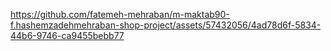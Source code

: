 

https://github.com/fatemeh-mehraban/m-maktab90-f.hashemzadehmehraban-shop-project/assets/57432056/4ad78d6f-5834-44b6-9746-ca9455bebb77

